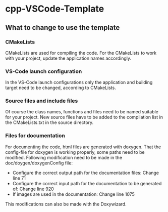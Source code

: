 # cpp-VSCode-Template

## What to change to use the template

### CMakeLists
CMakeLists are used for compiling the code. For the CMakeLists to work with your project, update the application names accordingly.

### VS-Code launch configuration
In the VS-Code launch configurations only the application and building target need to be changed, according to CMakeLists.

### Source files and include files
Of course the class names, functions and files need to be named suitable for your project. New source files have to be added to the compilation list in the CMakeLists.txt in the source directory.

### Files for documentation
For documenting the code, html files are generated with doxygen. That the config-file for doxygen is working properly, some paths need to be modified. Following modification need to be made in the doc/doygen/doxygenConfig file:
- Configure the correct output path for the documentation files: Change line 71
- Configure the correct input path for the documentation to be generated of: Change line 920
- If images are used in the documentation: Change line 1075

This modifications can also be made with the Doxywizard.
